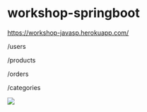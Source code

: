 # workshop-springboot

https://workshop-javasp.herokuapp.com/

<p>/users</p>
<p>/products</p>
<p>/orders</p>
<p>/categories</p>
<img src="https://teste-photo-1630106570096.s3.sa-east-1.amazonaws.com/1.png"/>
